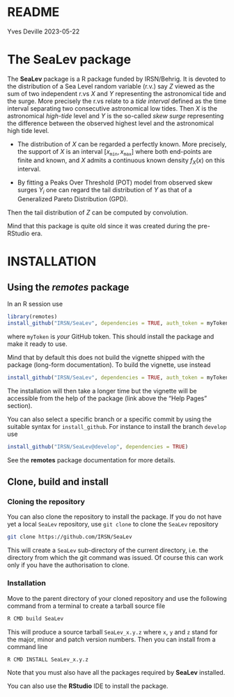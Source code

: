 README
================
Yves Deville
2023-05-22

# The SeaLev package

The **SeaLev** package is a R package funded by IRSN/Behrig. It is
devoted to the distribution of a Sea Level random variable (r.v.) say
$Z$ viewed as the sum of two independent r.vs $X$ and $Y$ representing
the astronomical tide and the surge. More precisely the r.vs relate to a
*tide interval* defined as the time interval separating two consecutive
astronomical low tides. Then $X$ is the astronomical *high-tide* level
and $Y$ is the so-called *skew surge* representing the difference
between the observed highest level and the astronomical high tide level.

- The distribution of $X$ can be regarded a perfectly known. More
  precisely, the support of $X$ is an interval
  $[x_{\texttt{min}}, \, x_{\texttt{max}}]$ where both end-points are
  finite and known, and $X$ admits a continuous known density $f_X(x)$
  on this interval.

- By fitting a Peaks Over Threshold (POT) model from observed skew
  surges $Y_i$ one can regard the tail distribution of $Y$ as that of a
  Generalized Pareto Distribution (GPD).

Then the tail distribution of $Z$ can be computed by convolution.

Mind that this package is quite old since it was created during the
pre-RStudio era.

# INSTALLATION

## Using the *remotes* package

In an R session use

``` r
library(remotes)
install_github("IRSN/SeaLev", dependencies = TRUE, auth_token = myToken)
```

where `myToken` is *your* GitHub token. This should install the package
and make it ready to use.

Mind that by default this does not build the vignette shipped with the
package (long-form documentation). To build the vignette, use instead

``` r
install_github("IRSN/SeaLev", dependencies = TRUE, auth_token = myToken, build_vignettes = TRUE)
```

The installation will then take a longer time but the vignette will be
accessible from the help of the package (link above the “Help Pages”
section).

You can also select a specific branch or a specific commit by using the
suitable syntax for `install_github`. For instance to install the branch
`develop` use

``` r
install_github("IRSN/SeaLev@develop", dependencies = TRUE)
```

See the **remotes** package documentation for more details.

## Clone, build and install

### Cloning the repository

You can also clone the repository to install the package. If you do not
have yet a local `SeaLev` repository, use `git clone` to clone the
`SeaLev` repository

``` bash
git clone https://github.com/IRSN/SeaLev
```

This will create a `SeaLev` sub-directory of the current directory,
i.e. the directory from which the git command was issued. Of course this
can work only if you have the authorisation to clone.

### Installation

Move to the parent directory of your cloned repository and use the
following command from a terminal to create a tarball source file

``` bash
R CMD build SeaLev
```

This will produce a source tarball `SeaLev_x.y.z` where `x`, `y` and `z`
stand for the major, minor and patch version numbers. Then you can
install from a command line

``` bash
R CMD INSTALL SeaLev_x.y.z
```

Note that you must also have all the packages required by **SeaLev**
installed.

You can also use the **RStudio** IDE to install the package.
